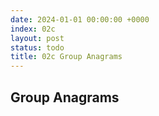 ```yaml
---
date: 2024-01-01 00:00:00 +0000
index: 02c
layout: post
status: todo
title: 02c Group Anagrams
---
```


## Group Anagrams